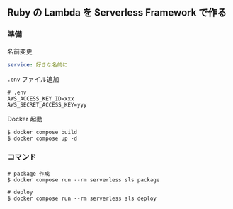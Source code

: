 ## Ruby の Lambda を Serverless Framework で作る

### 準備

名前変更

```yaml:serverless.yml
service: 好きな名前に
```

`.env` ファイル追加

```
# .env
AWS_ACCESS_KEY_ID=xxx
AWS_SECRET_ACCESS_KEY=yyy
```

Docker 起動

```
$ docker compose build
$ docker compose up -d
```

### コマンド

```
# package 作成
$ docker compose run --rm serverless sls package

# deploy
$ docker compose run --rm serverless sls deploy
```
